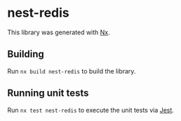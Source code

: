 # nest-redis

This library was generated with [Nx](https://nx.dev).

## Building

Run `nx build nest-redis` to build the library.

## Running unit tests

Run `nx test nest-redis` to execute the unit tests via [Jest](https://jestjs.io).
